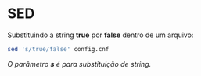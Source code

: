 # SED

Substituindo a string **true** por **false** dentro de um arquivo:

```bash
sed 's/true/false' config.cnf
```

*O parâmetro **s** é para substituição de string.*
